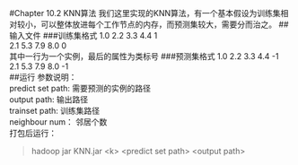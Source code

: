 #Chapter 10.2 KNN算法
我们这里实现的KNN算法，有一个基本假设为训练集相对较小，可以整体放进每个工作节点的内存，而预测集较大，需要分而治之。
##输入文件
###训练集格式
1.0 2.2 3.3 4.4 1<br/>
2.1 5.3 7.9 8.0 0 <br/>
其中一行为一个实例，最后的属性为类标号
###预测集格式
1.0 2.2 3.3 4.4 -1<br/>
2.1 5.3 7.9 8.0 -1<br/>
##运行
参数说明：<br/>
predict set path: 需要预测的实例的路径<br/>
output path: 输出路径<br/>
trainset path: 训练集路径<br/>
neighbour num： 邻居个数<br/>
打包后运行：
> hadoop jar KNN.jar <k\> <predict set path\> <output path\> <trainset path> <neighbour num>